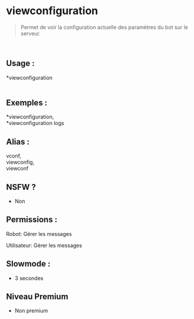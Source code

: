 # viewconfiguration

> Permet de voir la configuration actuelle des paramètres du bot sur le serveur.

<br>

## Usage :

*viewconfiguration <option>

## Exemples :

*viewconfiguration,
<br>*viewconfiguration logs

## Alias :

vconf,
<br>viewconfig,
<br>viewconf

## NSFW ?

- Non

## Permissions :

Robot: Gérer les messages
<br>

Utilisateur: Gérer les messages

## Slowmode :

- 3 secondes

## Niveau Premium

- Non premium